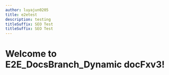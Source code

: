 ```yaml
---
author: luyajun0205
title: e2etest
description: testing
titleSuffix: SEO Test
titleSuffix: SEO Test
---
```


# Welcome to E2E_DocsBranch_Dynamic docFxv3!
